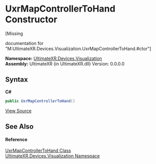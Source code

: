 # UxrMapControllerToHand Constructor 
 

\[Missing <summary> documentation for "M:UltimateXR.Devices.Visualization.UxrMapControllerToHand.#ctor"\]

**Namespace:**&nbsp;<a href="N_UltimateXR_Devices_Visualization">UltimateXR.Devices.Visualization</a><br />**Assembly:**&nbsp;UltimateXR (in UltimateXR.dll) Version: 0.0.0.0

## Syntax

**C#**<br />
``` C#
public UxrMapControllerToHand()
```

<a href="UltimateXR/Scripts/Devices/Visualization/UxrMapControllerToHand.cs" rel="noopener noreferrer" title="View the source code">View Source</a><br />

## See Also


#### Reference
<a href="T_UltimateXR_Devices_Visualization_UxrMapControllerToHand">UxrMapControllerToHand Class</a><br /><a href="N_UltimateXR_Devices_Visualization">UltimateXR.Devices.Visualization Namespace</a><br />